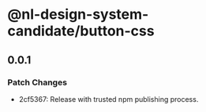 # @nl-design-system-candidate/button-css

## 0.0.1

### Patch Changes

- 2cf5367: Release with trusted npm publishing process.

